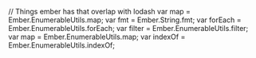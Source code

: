 
// Things ember has that overlap with lodash
var map = Ember.EnumerableUtils.map;
var fmt = Ember.String.fmt;
var forEach = Ember.EnumerableUtils.forEach;
var filter = Ember.EnumerableUtils.filter;
var map = Ember.EnumerableUtils.map;
var indexOf = Ember.EnumerableUtils.indexOf;
